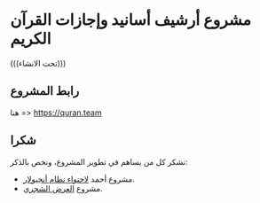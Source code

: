 # مشروع أرشيف أسانيد وإجازات القرآن الكريم

(((تحت الانشاء)))

## رابط المشروع
هنا => https://quran.team

## شكرا
 نشكر كل من يساهم في تطوير المشروع، ونخص بالذكر:
   * مشروع أحمد [لاحتواء نظام أنجيولار](https://github.com/ahmedalatawi/ngx-treant-js).
   * مشروع [العرض الشجري](https://github.com/tarekeldeeb/quran-tree).
